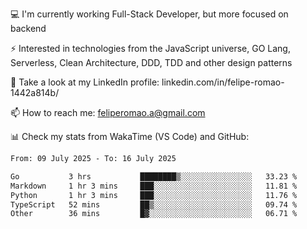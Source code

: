 💻 I'm currently working Full-Stack Developer, but more focused on backend

⚡ Interested in technologies from the JavaScript universe, GO Lang, Serverless, Clean Architecture, DDD, TDD and other design patterns

👥 Take a look at my LinkedIn profile: linkedin.com/in/felipe-romao-1442a814b/

📫 How to reach me: feliperomao.a@gmail.com

📊 Check my stats from WakaTime (VS Code) and GitHub:

<!--START_SECTION:waka-->

```txt
From: 09 July 2025 - To: 16 July 2025

Go           3 hrs           ████████▒░░░░░░░░░░░░░░░░   33.23 %
Markdown     1 hr 3 mins     ███░░░░░░░░░░░░░░░░░░░░░░   11.81 %
Python       1 hr 3 mins     ███░░░░░░░░░░░░░░░░░░░░░░   11.76 %
TypeScript   52 mins         ██▒░░░░░░░░░░░░░░░░░░░░░░   09.74 %
Other        36 mins         █▓░░░░░░░░░░░░░░░░░░░░░░░   06.71 %
```

<!--END_SECTION:waka-->
